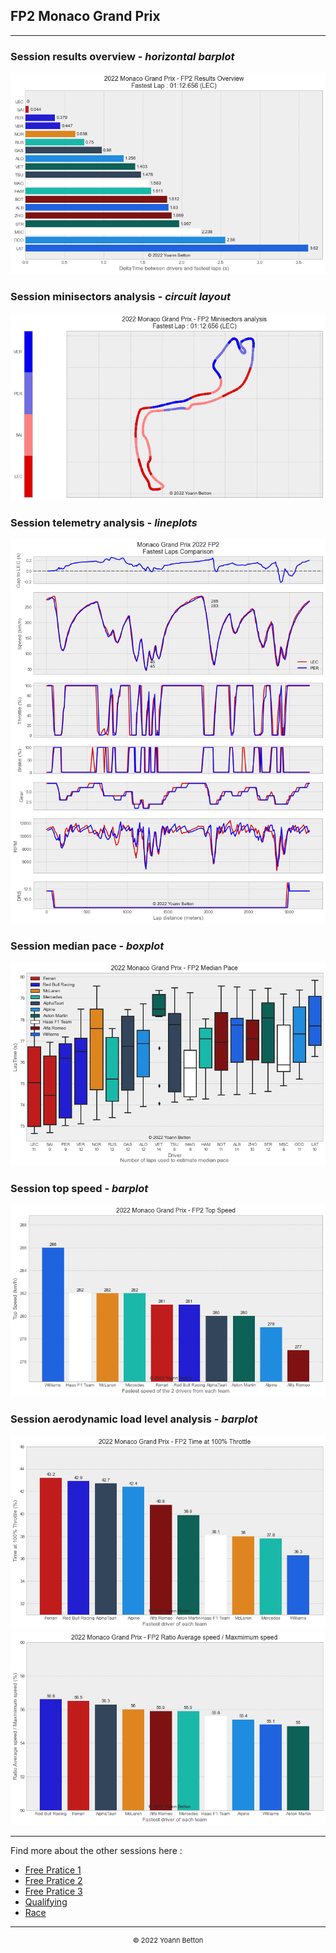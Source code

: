 ## FP2 Monaco Grand Prix

---

### Session results overview - *horizontal barplot*

<img src="/output/2022-05-29_Monaco_Grand_Prix/fp2_results_overview_white.png?raw=true"/>

### Session minisectors analysis - *circuit layout*

<img src="/output/2022-05-29_Monaco_Grand_Prix/fp2_minisectors_analysis_white.png?raw=true"/>

### Session telemetry analysis - *lineplots*

<img src="/output/2022-05-29_Monaco_Grand_Prix/fp2_telemetry_analysis_white.png?raw=true"/>

### Session median pace - *boxplot*

<img src="/output/2022-05-29_Monaco_Grand_Prix/fp2_median_pace_white.png?raw=true"/>

### Session top speed - *barplot*

<img src="/output/2022-05-29_Monaco_Grand_Prix/topspeed_fp2_white.png?raw=true"/>

### Session aerodynamic load level analysis - *barplot*

<img src="/output/2022-05-29_Monaco_Grand_Prix/fp2_maximum_throttle_white.png?raw=true"/>

<img src="/output/2022-05-29_Monaco_Grand_Prix/fp2_speed_ratio_white.png?raw=true"/>

--- 

Find more about the other sessions here :
  - [Free Pratice 1](/page/FP1/2022-05-29_Monaco_Grand_Prix)  
  - [Free Pratice 2](/page/FP2/2022-05-29_Monaco_Grand_Prix) 
  - [Free Pratice 3](/page/FP3/2022-05-29_Monaco_Grand_Prix)
  - [Qualifying](/page/Qualifying/2022-05-29_Monaco_Grand_Prix) 
  - [Race](/page/Race/2022-05-29_Monaco_Grand_Prix)

---

<div style="text-align: center">
  <p style="font-size:11px">&copy; 2022 Yoann Betton</p>
</div>

<!-- ---

<p style="font-size:11px">Page generated from <a href="https://github.com/yoannbtn/yoannbtn.github.io">github.com/yoannbtn</a>.</p> -->